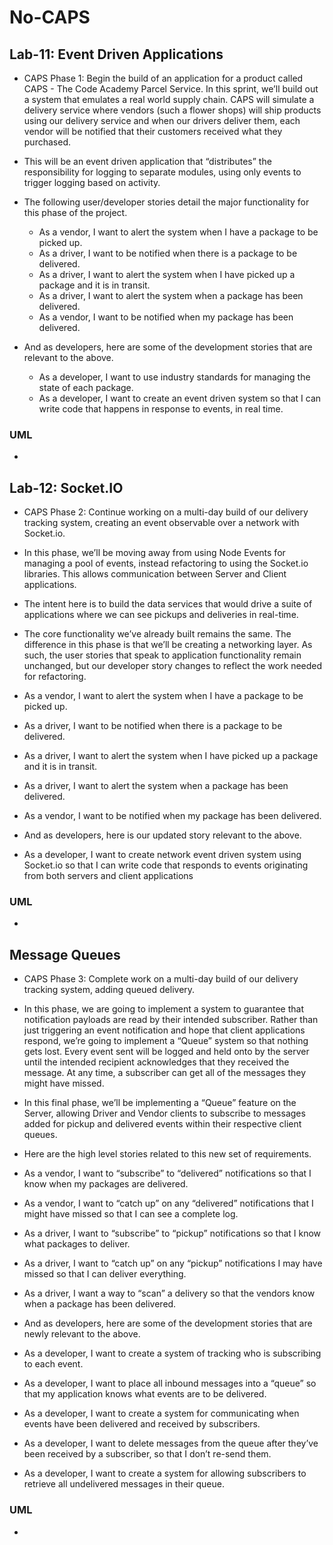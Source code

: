 # No-CAPS

##  Lab-11: Event Driven Applications
* CAPS Phase 1: Begin the build of an application for a product called CAPS - The Code Academy Parcel Service. In this sprint, we’ll build out a system that emulates a real world supply chain. CAPS will simulate a delivery service where vendors (such a flower shops) will ship products using our delivery service and when our drivers deliver them, each vendor will be notified that their customers received what they purchased.

* This will be an event driven application that “distributes” the responsibility for logging to separate modules, using only events to trigger logging based on activity.

* The following user/developer stories detail the major functionality for this phase of the project.
  * As a vendor, I want to alert the system when I have a package to be picked up.
  * As a driver, I want to be notified when there is a package to be delivered.
  * As a driver, I want to alert the system when I have picked up a package and it is in transit.
  * As a driver, I want to alert the system when a package has been delivered.
  * As a vendor, I want to be notified when my package has been delivered.
  
* And as developers, here are some of the development stories that are relevant to the above.
  * As a developer, I want to use industry standards for managing the state of each package.
  * As a developer, I want to create an event driven system so that I can write code that happens in response to events, in real time.

### UML
* 

## Lab-12: Socket.IO
* CAPS Phase 2: Continue working on a multi-day build of our delivery tracking system, creating an event observable over a network with Socket.io.

* In this phase, we’ll be moving away from using Node Events for managing a pool of events, instead refactoring to using the Socket.io libraries. This allows communication between Server and Client applications.

* The intent here is to build the data services that would drive a suite of applications where we can see pickups and deliveries in real-time.

* The core functionality we’ve already built remains the same. The difference in this phase is that we’ll be creating a networking layer. As such, the user stories that speak to application functionality remain unchanged, but our developer story changes to reflect the work needed for refactoring.
 * As a vendor, I want to alert the system when I have a package to be picked up.
 * As a driver, I want to be notified when there is a package to be delivered.
 * As a driver, I want to alert the system when I have picked up a package and it is in transit.
 * As a driver, I want to alert the system when a package has been delivered.
 * As a vendor, I want to be notified when my package has been delivered.
 
* And as developers, here is our updated story relevant to the above.
 * As a developer, I want to create network event driven system using Socket.io so that I can write code that responds to events originating from both servers and client applications
 
 ### UML
*
 
 ## Message Queues
* CAPS Phase 3: Complete work on a multi-day build of our delivery tracking system, adding queued delivery.

* In this phase, we are going to implement a system to guarantee that notification payloads are read by their intended subscriber. Rather than just triggering an event notification and hope that client applications respond, we’re going to implement a “Queue” system so that nothing gets lost. Every event sent will be logged and held onto by the server until the intended recipient acknowledges that they received the message. At any time, a subscriber can get all of the messages they might have missed.

* In this final phase, we’ll be implementing a “Queue” feature on the Server, allowing Driver and Vendor clients to subscribe to messages added for pickup and delivered events within their respective client queues.

* Here are the high level stories related to this new set of requirements.
 * As a vendor, I want to “subscribe” to “delivered” notifications so that I know when my packages are delivered.
 * As a vendor, I want to “catch up” on any “delivered” notifications that I might have missed so that I can see a complete log.
 * As a driver, I want to “subscribe” to “pickup” notifications so that I know what packages to deliver.
 * As a driver, I want to “catch up” on any “pickup” notifications I may have missed so that I can deliver everything.
 * As a driver, I want a way to “scan” a delivery so that the vendors know when a package has been delivered.

* And as developers, here are some of the development stories that are newly relevant to the above.
 * As a developer, I want to create a system of tracking who is subscribing to each event.
 * As a developer, I want to place all inbound messages into a “queue” so that my application knows what events are to be delivered.
 * As a developer, I want to create a system for communicating when events have been delivered and received by subscribers.
 * As a developer, I want to delete messages from the queue after they’ve been received by a subscriber, so that I don’t re-send them.
 * As a developer, I want to create a system for allowing subscribers to retrieve all undelivered messages in their queue.
 
### UML
* 
